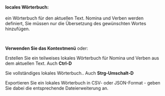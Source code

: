 #### locales Wörterbuch:

ein Wörterbuch für den aktuellen Text. Nomina und Verben werden definiert, Sie müssen nur die Übersetzung des gewünschten Wortes hinzufügen.

&nbsp;

**Verwenden Sie das Kontextmenü** oder:

Erstellen <span data-createlocalchunk="local-chunk" class="link">Sie ein teilweises lokales Wörterbuch</span> für Nomina und Verben aus dem aktuellen Text. Auch **Ctrl-D**

<span data-localdictfull="local-dict-full" class="link">Sie vollständiges lokales Wörterbuch.</span>. Auch **Strg-Umschalt-D**

Exportieren <span data-section="home" class="link">Sie ein lokales Wörterbuch</span> in CSV- oder JSON-Format - geben Sie dabei die entsprechende Dateierweiterung an.


&nbsp;
